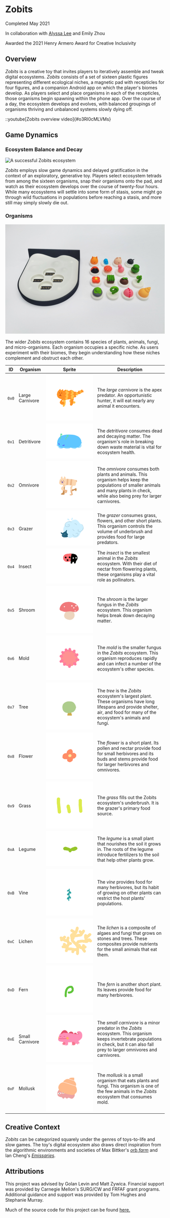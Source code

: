 # Zobits

Completed May 2021

In collaboration with [Alyssa Lee](https://lassyla.github.io/#/) and Emily Zhou

Awarded the 2021 Henry Armero Award for Creative Inclusivity

## Overview

*Zobits* is a creative toy that invites players to iteratively assemble and tweak digital ecosystems. *Zobits* consists of a set of sixteen plastic figures representing different ecological niches, a magnetic pad with recepticles for four figures, and a companion Android app on which the player's biomes develop. As players select and place organisms in each of the recepticles, those organisms begin spawning within the phone app. Over the course of a day, the ecosystem develops and evolves, with balanced groupings of organisms thriving and unbalanced systems slowly dying off.

::youtube[Zobits overview video]{#o3RI0cMLVMs}

## Game Dynamics

### Ecosystem Balance and Decay

![A successful Zobits ecosystem](/content/zobits/images/ecosystem.gif "A successful Zobits ecosystem")

*Zobits* employs slow game dynamics and delayed gratification in the context of an exploratory, generative toy. Players select ecosystem tetrads from among the sixteen organisms, snap their organisms onto the pad, and watch as their ecosystem develops over the course of twenty-four hours. While many ecosystems will settle into some form of stasis, some might go through wild fluctuations in populations before reaching a stasis, and more still may simply slowly die out.

### Organisms

![The Zobits figures with the pad](/content/zobits/images/figures-and-pad.jpg "The Zobits figures with the pad")

The wider *Zobits* ecosystem contains 16 species of plants, animals, fungi, and micro-organisms. Each organism occupies a specific niche. As users experiment with their biomes, they begin understanding how these niches complement and obstruct each other.

| ID | Organism | Sprite | Description |
| -- | -------- | ------ | ----------- |
| `0x0`  | Large Carnivore | ![large carnivore](/content/zobits/images/carnivoreA.gif "large carnivore") | The *large carnivore* is the apex predator. An opportunistic hunter, it will eat nearly any animal it encounters. |
| `0x1` | Detritivore | ![detritivore](/content/zobits/images/detritivoreB.gif "detritivore") | The *detritivore* consumes dead and decaying matter. The organism's role in breaking down waste material is vital for ecosystem health. |
| `0x2` | Omnivore | ![omnivore](/content/zobits/images/omnivoreA.gif "omnivore") | The *omnivore* consumes both plants and animals. This organism helps keep the populations of smaller animals and many plants in check, while also being prey for larger carnivores. |
| `0x3` | Grazer | ![grazer](/content/zobits/images/grazerB.gif "grazer") | The *grazer* consumes grass, flowers, and other short plants. This organism controls the volume of underbrush and provides food for large predators. |
| `0x4` | Insect | ![insect](/content/zobits/images/insectA.gif "insect") | The *insect* is the smallest animal in the *Zobits* ecosystem. With their diet of nectar from flowering plants, these organisms play a vital role as pollinators. |
| `0x5` | Shroom | ![shroom](/content/zobits/images/shroomA.gif "shroom") | The *shroom* is the larger fungus in the *Zobits* ecosystem. This organism helps break down decaying matter. |
| `0x6` | Mold | ![mold](/content/zobits/images/moldB.gif "mold") | The *mold* is the smaller fungus in the *Zobits* ecosystem. This organism reproduces rapidly and can infect a number of the ecosystem's other species. |
| `0x7` | Tree | ![tree](/content/zobits/images/treeA.gif "tree") | The *tree* is the *Zobits* ecosystem's largest plant. These organisms have long lifespans and provide shelter, air, and food for many of the ecosystem's animals and fungi. |
| `0x8` | Flower | ![flower](/content/zobits/images/flowerA.gif "flower") | The *flower* is a short plant. Its pollen and nectar provide food for small herbivores and its buds and stems provide food for larger herbivores and omnivores. |
| `0x9` | Grass | ![grass](/content/zobits/images/grassC.gif "grass") | The *grass* fills out the Zobits ecosystem's underbrush. It is the grazer's primary food source. |
| `0xA` | Legume | ![legume](/content/zobits/images/legumeA.gif "legume") | The *legume* is a small plant that nourishes the soil it grows in. The roots of the legume introduce fertilizers to the soil that help other plants grow. |
| `0xB` | Vine | ![vine](/content/zobits/images/vineB.gif "vine") | The *vine* provides food for many herbivores, but its habit of growing on other plants can restrict the host plants' populations. |
| `0xC` | Lichen | ![lichen](/content/zobits/images/lichenA.gif "lichen") | The *lichen* is a composite of algaes and fungi that grows on stones and trees. These composites provide nutrients for the small animals that eat them. |
| `0xD` | Fern | ![fern](/content/zobits/images/fernB.gif "fern") | The *fern* is another short plant. Its leaves provide food for many herbivores. |
| `0xE` | Small Carnivore | ![Small Carnivore](/content/zobits/images/smallCarnivoreA.gif "Small Carnivore") | The *small carnivore* is a minor predator in the *Zobits* ecosystem. This organism keeps invertebrate populations in check, but it can also fall prey to larger omnivores and carnivores. |
| `0xF` | Mollusk | ![mollusk](/content/zobits/images/molluskA.gif "mollusk") | The *mollusk* is a small organism that eats plants and fungi. This organism is one of the few animals in the *Zobits* ecosystem that consumes mold. |

## Creative Context

*Zobits* can be categorized squarely under the genres of toys-to-life and slow games. The toy's digital ecosystem also draws direct inspiration from the algorithmic environments and societies of Max Bittker's [*orb.farm*](https://orb.farm/) and Ian Cheng's [*Emissaries*](http://iancheng.com/emissaries).

## Attributions

This project was advised by Golan Levin and Matt Zywica. Financial support was provided by Carnegie Mellon's SURG/CW and FRFAF grant programs. Additional guidance and support was provided by Tom Hughes and Stephanie Murray.

Much of the source code for this project can be found [here.](https://github.com/pitworker/emile)